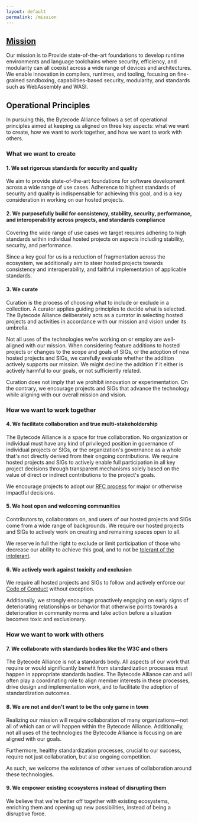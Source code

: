 ```yaml
---
layout: default
permalink: /mission
---
```


<section>
    <div class="container w-container">
        <div class="width-container" markdown="1">

## [Mission](#mission)
Our mission is to Provide state-of-the-art foundations to develop runtime environments and language toolchains where security, efficiency, and modularity can all coexist across a wide range of devices and architectures. We enable innovation in compilers, runtimes, and tooling, focusing on fine-grained sandboxing, capabilities-based security, modularity, and standards such as WebAssembly and WASI.

</div>
</div>
</section>
<section>
    <div class="container w-container">
        <div class="width-container" markdown="1">

## Operational Principles

<!-- NOTE: Keep this in sync with the canonical source at https://github.com/bytecodealliance/governance/blob/main/operational-principles.md -->

In pursuing this, the Bytecode Alliance follows a set of operational principles aimed at keeping us aligned on three key aspects: what we want to create, how we want to work together, and how we want to work with others.

### What we want to create

#### 1. We set rigorous standards for security and quality

We aim to provide state-of-the-art foundations for software development across a wide range of use cases. Adherence to highest standards of security and quality is indispensable for achieving this goal, and is a key consideration in working on our hosted projects.

#### 2. We purposefully build for consistency, stability, security, performance, and interoperability across projects, and standards compliance

Covering the wide range of use cases we target requires adhering to high standards within individual hosted projects on aspects including stability, security, and performance.

Since a key goal for us is a reduction of fragmentation across the ecosystem, we additionally aim to steer hosted projects towards consistency and interoperability, and faithful implementation of applicable standards.

#### 3. We curate

Curation is the process of choosing what to include or exclude in a collection. A curator applies guiding principles to decide what is selected. The Bytecode Alliance deliberately acts as a currator in selecting hosted projects and activities in accordance with our mission and vision under its umbrella.

Not all uses of the technologies we're working on or employ are well-aligned with our mission. When considering feature additions to hosted projects or changes to the scope and goals of SIGs, or the adoption of new hosted projects and SIGs, we carefully evaluate whether the addition actively supports our mission. We might decline the addition if it either is actively harmful to our goals, or not sufficiently related.

Curation does not imply that we prohibit innovation or experimentation. On the contrary, we encourage projects and SIGs that advance the technology while aligning with our overall mission and vision.

### How we want to work together

#### 4. We facilitate collaboration and true multi-stakeholdership

The Bytecode Alliance is a space for true collaboration. No organization or individual must have any kind of privileged position in governance of individual projects or SIGs, or the organization's governance as a whole that's not directly derived from their ongoing contributions. We require hosted projects and SIGs to actively enable full participation in all key project decisions through transparent mechanisms solely based on the value of direct or indirect contributions to the project's goals.

We encourage projects to adopt our [RFC process](https://github.com/bytecodealliance/rfcs/) for major or otherwise impactful decisions.

#### 5. We host open and welcoming communities

Contributors to, collaborators on, and users of our hosted projects and SIGs come from a wide range of backgrounds. We require our hosted projects and SIGs to actively work on creating and remaining spaces open to all.

We reserve in full the right to exclude or limit participation of those who decrease our ability to achieve this goal, and to not be [tolerant of the intolerant](https://en.wikipedia.org/wiki/Paradox_of_tolerance).

#### 6. We actively work against toxicity and exclusion

We require all hosted projects and SIGs to follow and actively enforce our [Code of Conduct](./CODE_OF_CONDUCT.md) without exception.

Additionally, we strongly encourage proactively engaging on early signs of deteriorating relationships or behavior that otherwise points towards a deterioration in community norms and take action before a situation becomes toxic and exclusionary.

### How we want to work with others

#### 7. We collaborate with standards bodies like the W3C and others

The Bytecode Alliance is not a standards body. All aspects of our work that require or would significantly benefit from standardization processes must happen in appropriate standards bodies. The Bytecode Alliance can and will often play a coordinating role to align member interests in these processes, drive design and implementation work, and to facilitate the adoption of standardization outcomes.

#### 8. We are not and don't want to be the only game in town

Realizing our mission will require collaboration of many organizations—not all of which can or will happen within the Bytecode Alliance. Additionally, not all uses of the technologies the Bytecode Alliance is focusing on are aligned with our goals.

Furthermore, healthy standardization processes, crucial to our success, require not just collaboration, but also ongoing competition.

As such, we welcome the existence of other venues of collaboration around these technologies.

#### 9. We empower existing ecosystems instead of disrupting them

We believe that we're better off together with existing ecosystems, enriching them and opening up new possibilities, instead of being a disruptive force.

</div>
</div>
</section>